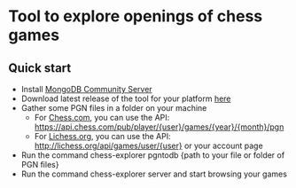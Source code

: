 # Tool to explore openings of chess games 


## Quick start

  * Install [MongoDB Community Server](https://www.mongodb.com/try/download/community)
  * Download latest release of the tool for your platform [here](https://github.com/yafred/chess-explorer/releases)
  * Gather some PGN files in a folder on your machine
    * For [Chess.com](https://chess.com), you can use the API: https://api.chess.com/pub/player/{user}/games/{year}/{month}/pgn
    * For [Lichess.org](https://lichess.org), you can use the API: http://lichess.org/api/games/user/{user} or your account page
  * Run the command chess-explorer pgntodb {path to your file or folder of PGN files}
  * Run the command chess-explorer server and start browsing your games